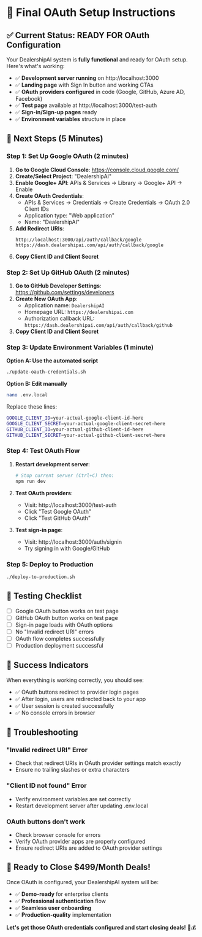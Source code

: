 # 🎯 Final OAuth Setup Instructions

## ✅ **Current Status: READY FOR OAuth Configuration**

Your DealershipAI system is **fully functional** and ready for OAuth setup. Here's what's working:

- ✅ **Development server running** on http://localhost:3000
- ✅ **Landing page** with Sign In button and working CTAs
- ✅ **OAuth providers configured** in code (Google, GitHub, Azure AD, Facebook)
- ✅ **Test page** available at http://localhost:3000/test-auth
- ✅ **Sign-in/Sign-up pages** ready
- ✅ **Environment variables** structure in place

## 🚀 **Next Steps (5 Minutes)**

### **Step 1: Set Up Google OAuth (2 minutes)**

1. **Go to Google Cloud Console**: https://console.cloud.google.com/
2. **Create/Select Project**: "DealershipAI"
3. **Enable Google+ API**: APIs & Services → Library → Google+ API → Enable
4. **Create OAuth Credentials**: 
   - APIs & Services → Credentials → Create Credentials → OAuth 2.0 Client IDs
   - Application type: "Web application"
   - Name: "DealershipAI"
5. **Add Redirect URIs**:
   ```
   http://localhost:3000/api/auth/callback/google
   https://dash.dealershipai.com/api/auth/callback/google
   ```
6. **Copy Client ID and Client Secret**

### **Step 2: Set Up GitHub OAuth (2 minutes)**

1. **Go to GitHub Developer Settings**: https://github.com/settings/developers
2. **Create New OAuth App**:
   - Application name: `DealershipAI`
   - Homepage URL: `https://dealershipai.com`
   - Authorization callback URL: `https://dash.dealershipai.com/api/auth/callback/github`
3. **Copy Client ID and Client Secret**

### **Step 3: Update Environment Variables (1 minute)**

**Option A: Use the automated script**
```bash
./update-oauth-credentials.sh
```

**Option B: Edit manually**
```bash
nano .env.local
```

Replace these lines:
```bash
GOOGLE_CLIENT_ID=your-actual-google-client-id-here
GOOGLE_CLIENT_SECRET=your-actual-google-client-secret-here
GITHUB_CLIENT_ID=your-actual-github-client-id-here
GITHUB_CLIENT_SECRET=your-actual-github-client-secret-here
```

### **Step 4: Test OAuth Flow**

1. **Restart development server**:
   ```bash
   # Stop current server (Ctrl+C) then:
   npm run dev
   ```

2. **Test OAuth providers**:
   - Visit: http://localhost:3000/test-auth
   - Click "Test Google OAuth"
   - Click "Test GitHub OAuth"

3. **Test sign-in page**:
   - Visit: http://localhost:3000/auth/signin
   - Try signing in with Google/GitHub

### **Step 5: Deploy to Production**

```bash
./deploy-to-production.sh
```

## 🧪 **Testing Checklist**

- [ ] Google OAuth button works on test page
- [ ] GitHub OAuth button works on test page
- [ ] Sign-in page loads with OAuth options
- [ ] No "Invalid redirect URI" errors
- [ ] OAuth flow completes successfully
- [ ] Production deployment successful

## 🎯 **Success Indicators**

When everything is working correctly, you should see:
- ✅ OAuth buttons redirect to provider login pages
- ✅ After login, users are redirected back to your app
- ✅ User session is created successfully
- ✅ No console errors in browser

## 🚨 **Troubleshooting**

### **"Invalid redirect URI" Error**
- Check that redirect URIs in OAuth provider settings match exactly
- Ensure no trailing slashes or extra characters

### **"Client ID not found" Error**
- Verify environment variables are set correctly
- Restart development server after updating .env.local

### **OAuth buttons don't work**
- Check browser console for errors
- Verify OAuth provider apps are properly configured
- Ensure redirect URIs are added to OAuth provider settings

## 🎉 **Ready to Close $499/Month Deals!**

Once OAuth is configured, your DealershipAI system will be:
- ✅ **Demo-ready** for enterprise clients
- ✅ **Professional authentication** flow
- ✅ **Seamless user onboarding**
- ✅ **Production-quality** implementation

**Let's get those OAuth credentials configured and start closing deals!** 🚀💰
